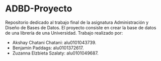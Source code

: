 # ADBD-Proyecto
Repositorio dedicado al trabajo final de la asignatura Administración y Diseño de Bases de Datos.
El proyecto consiste en crear la base de datos de una librería de una Universidad.
Trabajo realizado por:
* Akshay Chatani Chatani: alu0101043739.
* Benjamin Paddags: alu0101372617.
* Zuzanna Elzbieta Szalaty: alu0101049687.
